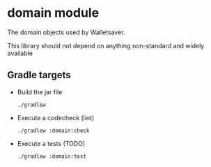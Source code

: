 domain module
=============

The domain objects used by Walletsaver.

This library should not depend on anything non-standard and widely available

## Gradle targets

* Build the jar file

    ```
    ./gradlew
    ```

* Execute a codecheck (lint)

    ```
    ./gradlew :domain:check
    ```

* Execute a tests (TODO)

    ```
    ./gradlew :domain:test
    ```
